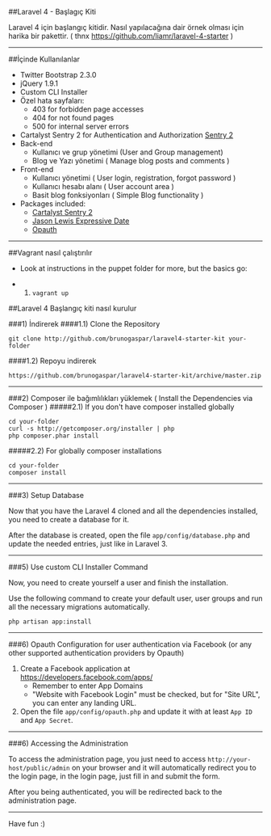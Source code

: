 ##Laravel 4 - Başlagıç Kiti

Laravel 4 için başlangıç kitidir. Nasıl yapılacağına dair örnek olması için harika bir pakettir. ( thnx https://github.com/liamr/laravel-4-starter )

-----

##İçinde Kullanılanlar

* Twitter Bootstrap 2.3.0
* jQuery 1.9.1
* Custom CLI Installer
* Özel hata sayfaları:
	* 403 for forbidden page accesses
	* 404 for not found pages
	* 500 for internal server errors
* Cartalyst Sentry 2 for Authentication and Authorization [Sentry 2](https://github.com/cartalyst/sentry)
* Back-end
	* Kullanıcı ve grup yönetimi (User and Group management)
	* Blog ve Yazı yönetimi ( Manage blog posts and comments )
* Front-end
	* Kullanıcı yönetimi ( User login, registration, forgot password )
	* Kullanıcı hesabı alanı ( User account area )
	* Basit blog fonksiyonları ( Simple Blog functionality )
* Packages included:
	* [Cartalyst Sentry 2](https://github.com/cartalyst/sentry)
	* [Jason Lewis Expressive Date](https://github.com/jasonlewis/expressive-date)
	* [Opauth](https://github.com/opauth/opauth)

-----

##Vagrant nasıl çalıştırılır

 - Look at instructions in the puppet folder for more, but the basics go:

 - 1. `vagrant up`

##Laravel 4 Başlangıç kiti nasıl kurulur

###1) İndirerek
####1.1) Clone the Repository

	git clone http://github.com/brunogaspar/laravel4-starter-kit your-folder

####1.2) Repoyu indirerek

	https://github.com/brunogaspar/laravel4-starter-kit/archive/master.zip

-----

###2) Composer ile bağımlılıkları yüklemek ( Install the Dependencies via Composer )
#####2.1) If you don't have composer installed globally

	cd your-folder
	curl -s http://getcomposer.org/installer | php
	php composer.phar install

#####2.2) For globally composer installations

	cd your-folder
	composer install

-----

###3) Setup Database

Now that you have the Laravel 4 cloned and all the dependencies installed, you need to create a database for it.

After the database is created, open the file `app/config/database.php` and update the needed entries, just like in Laravel 3.

-----

###5) Use custom CLI Installer Command

Now, you need to create yourself a user and finish the installation.

Use the following command to create your default user, user groups and run all the necessary migrations automatically.

	php artisan app:install

-----

###6) Opauth Configuration for user authentication via Facebook (or any other supported authentication providers by Opauth)
1. Create a Facebook application at https://developers.facebook.com/apps/
   - Remember to enter App Domains
   - "Website with Facebook Login" must be checked, but for "Site URL", you can enter any landing URL.
2. Open the file `app/config/opauth.php` and update it with at least `App ID` and `App Secret`.

-----

###6) Accessing the Administration

To access the administration page, you just need to access `http://your-host/public/admin` on your browser and it will automatically redirect you to the login page, in the login page, just fill in and submit the form.

After you being authenticated, you will be redirected back to the administration page.

-----

Have fun :)


